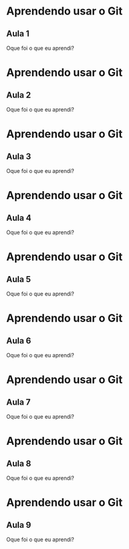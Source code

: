 # Aprendendo usar o Git

## Aula 1

Oque foi o que eu aprendi?

# Aprendendo usar o Git

## Aula 2

Oque foi o que eu aprendi?

# Aprendendo usar o Git

## Aula 3

Oque foi o que eu aprendi?

# Aprendendo usar o Git

## Aula 4

Oque foi o que eu aprendi?

# Aprendendo usar o Git

## Aula 5

Oque foi o que eu aprendi?

# Aprendendo usar o Git

## Aula 6

Oque foi o que eu aprendi?

# Aprendendo usar o Git

## Aula 7

Oque foi o que eu aprendi?

# Aprendendo usar o Git

## Aula 8

Oque foi o que eu aprendi?

# Aprendendo usar o Git

## Aula 9

Oque foi o que eu aprendi?
